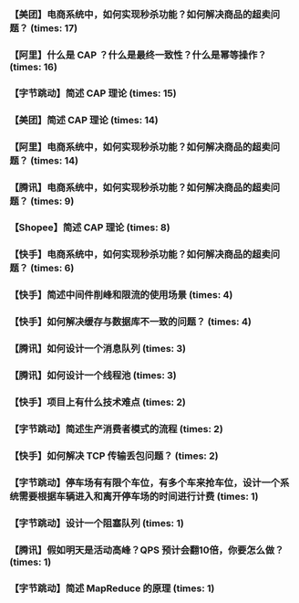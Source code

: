 ### 【美团】电商系统中，如何实现秒杀功能？如何解决商品的超卖问题？ (times: 17)
### 【阿里】什么是 CAP ？什么是最终一致性？什么是幂等操作？ (times: 16)
### 【字节跳动】简述 CAP 理论 (times: 15)
### 【美团】简述 CAP 理论 (times: 14)
### 【阿里】电商系统中，如何实现秒杀功能？如何解决商品的超卖问题？ (times: 14)
### 【腾讯】电商系统中，如何实现秒杀功能？如何解决商品的超卖问题？ (times: 9)
### 【Shopee】简述 CAP 理论 (times: 8)
### 【快手】电商系统中，如何实现秒杀功能？如何解决商品的超卖问题？ (times: 6)
### 【快手】简述中间件削峰和限流的使用场景 (times: 4)
### 【快手】如何解决缓存与数据库不一致的问题？ (times: 4)
### 【腾讯】如何设计一个消息队列 (times: 3)
### 【腾讯】如何设计一个线程池 (times: 3)
### 【快手】项目上有什么技术难点 (times: 2)
### 【字节跳动】简述生产消费者模式的流程 (times: 2)
### 【快手】如何解决 TCP 传输丢包问题？ (times: 2)
### 【字节跳动】停车场有有限个车位，有多个车来抢车位，设计一个系统需要根据车辆进入和离开停车场的时间进行计费 (times: 1)
### 【字节跳动】设计一个阻塞队列 (times: 1)
### 【腾讯】假如明天是活动高峰？QPS 预计会翻10倍，你要怎么做？ (times: 1)
### 【字节跳动】简述 MapReduce 的原理 (times: 1)
